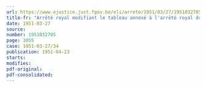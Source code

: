 ```yaml
---
url: https://www.ejustice.just.fgov.be/eli/arrete/1951/03/27/1951032705/justel
title-fr: "Arrêté royal modifiant le tableau annexé à l'arrêté royal du 14 mai 1938 mentionnant les routes ou sections de routes de l'Etat dans la province d'Anvers pour lesquelles il y a lieu de réduire ou de supprimer la zone de recul"
date: 1951-03-27
source:
number: 1951032705
page: 3055
case: 1951-03-27/34
publication: 1951-04-23
starts:
modifies:
pdf-original:
pdf-consolidated:
---
```



